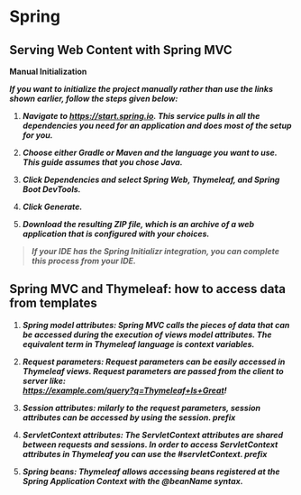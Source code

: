 # Spring

## Serving Web Content with Spring MVC

**Manual Initialization**

***If you want to initialize the project manually rather than use the links shown earlier, follow the steps given below:***
1. ***Navigate to https://start.spring.io. This service pulls in all the dependencies you need for an application and does most of the setup for you.***

2. ***Choose either Gradle or Maven and the language you want to use. This guide assumes that you chose Java.***

3. ***Click Dependencies and select Spring Web, Thymeleaf, and Spring Boot DevTools.***

4. ***Click Generate.***

5. ***Download the resulting ZIP file, which is an archive of a web application that is configured with your choices.***

> ***If your IDE has the Spring Initializr integration, you can complete this process from your IDE.***

## Spring MVC and Thymeleaf: how to access data from templates

1. ***Spring model attributes: Spring MVC calls the pieces of data that can be accessed during the execution of views model attributes. The equivalent term in Thymeleaf language is context variables.***

2. ***Request parameters: Request parameters can be easily accessed in Thymeleaf views. Request parameters are passed from the client to server like:***<br>
***https://example.com/query?q=Thymeleaf+Is+Great!***

3. ***Session attributes: milarly to the request parameters, session attributes can be accessed by using the session. prefix***

4. ***ServletContext attributes: The ServletContext attributes are shared between requests and sessions. In order to access ServletContext attributes in Thymeleaf you can use the #servletContext. prefix***

5. ***Spring beans: Thymeleaf allows accessing beans registered at the Spring Application Context with the @beanName syntax.***


